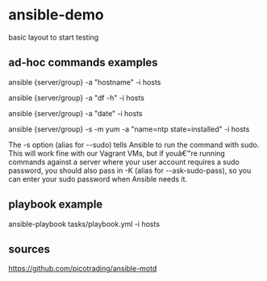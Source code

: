 # ansible-demo
basic layout to start testing

## ad-hoc commands examples
ansible {server/group} -a "hostname" -i hosts

ansible {server/group} -a "df -h" -i hosts

ansible {server/group} -a "date" -i hosts

ansible {server/group} -s -m yum -a "name=ntp state=installed" -i hosts

The -s option (alias for --sudo) tells Ansible to run the command with sudo. This will work fine with our Vagrant VMs, but if youâ€™re running commands against a server where your user account requires a sudo password, you should also pass in -K (alias for --ask-sudo-pass), so you can enter your sudo password when Ansible needs it.

## playbook example
ansible-playbook tasks/playbook.yml -i hosts

## sources
https://github.com/picotrading/ansible-motd
